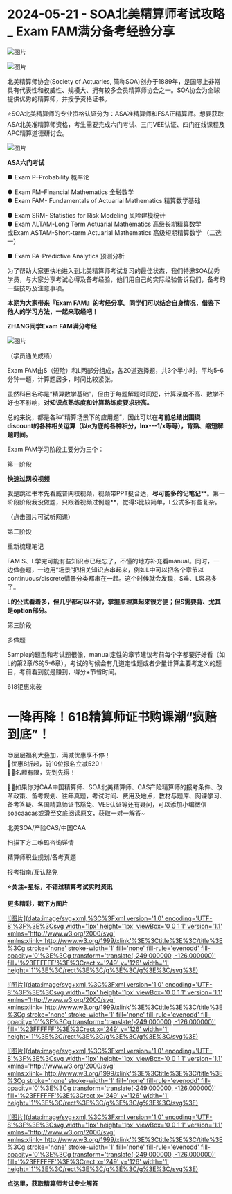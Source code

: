 # 2024-05-21 - SOA北美精算师考试攻略 _ Exam FAM满分备考经验分享

![图片](https://mmbiz.qpic.cn/mmbiz_jpg/mK3FpI9af4kg4PH3You8v1p2s4zAl35ZxNnxg0MdNmVTvH2IJcatox7FnBcNAnYE4JN8ZPBDeK1yLvRwqaptmA/640?wx_fmt=jpeg&wxfrom=5&wx_lazy=1&wx_co=1&tp=webp)

![图片](https://mmbiz.qpic.cn/mmbiz_gif/mK3FpI9af4kg4PH3You8v1p2s4zAl35ZQkpnCFrL4sxibTsCHduia44N0WRpw0ibe62rGfxowYB0ZzQROPDAlhh3Q/640?wx_fmt=gif&wxfrom=5&wx_lazy=1&tp=webp)

北美精算师协会(Society of Actuaries, 简称SOA)创办于1889年，是国际上非常具有代表性和权威性、规模大、拥有较多会员精算师协会之一。SOA协会为全球提供优秀的精算师，并授予资格证书。

⭐SOA北美精算师的专业资格认证分为：ASA准精算师和FSA正精算师。想要获取ASA北美准精算师资格，考生需要完成六门考试、三门VEE认证、四门在线课程及APC精算道德研讨会。

![图片](https://mmbiz.qpic.cn/sz_mmbiz_png/mK3FpI9af4lBo091UtzKiaohLb86MSm563x7Ze6AibheA5svrA1PZKjUGJPhp6v2fI2v5kBjxeLrAsAZ1HNFReIg/640?wx_fmt=png&from=appmsg&tp=webp&wxfrom=5&wx_lazy=1)

**ASA六门考试**

● Exam P–Probability 概率论

● Exam FM–Financial Mathematics 金融数学  
● Exam FAM- Fundamentals of Actuarial Mathematics 精算数学基础

● Exam SRM- Statistics for Risk Modeling 风险建模统计  
● Exam ALTAM-Long Term Actuarial Mathematics 高级长期精算数学  
或Exam ASTAM-Short-term Actuarial Mathematics 高级短期精算数学 （二选一）

● Exam PA-Predictive Analytics 预测分析

为了帮助大家更快地进入到北美精算师考试复习的最佳状态，我们特邀SOA优秀学员，与大家分享考试心得及备考经验，他们用自己的实际经验告诉我们，备考的一些技巧及注意事项。

**本期为大家带来『Exam FAM』的考经分享。同学们可以结合自身情况，借鉴下他人的学习方法，一起来取经吧！**

**ZHANG同学Exam FAM满分考经**

![图片](https://mmbiz.qpic.cn/sz_mmbiz_png/mK3FpI9af4lBo091UtzKiaohLb86MSm56PTUQZPbnSgnzwQsvLwGRFpkrHJ73QIHWVcBxJUDqEAUCzwrbmTibgNQ/640?wx_fmt=png&from=appmsg&tp=webp&wxfrom=5&wx_lazy=1)

（学员通关成绩）

Exam FAM由S（短险）和L两部分组成，各20道选择题，共3个半小时，平均5-6分钟一题，计算题居多，时间比较紧张。

虽然科目名称是“精算数学基础”，但由于每题解题时间短，计算深度不高、数学不好也不影响，**对知识点熟练度和计算熟练度要求较高。**

总的来说，都是各种“精算场景下的应用题”，因此可以在**考前总结出围绕discount的各种相关运算（以e为底的各种积分，lnx---1/x等等），背熟、缩短解题时间。**

Exam FAM学习阶段主要分为三个：

第一阶段

**快速过网校视频**

我是跳过书本先看威普网校视频，视频带PPT挺合适，**尽可能多的记笔记****。第一阶段阶段我没做题，只跟着视频过例题**，觉得S比较简单，L公式多有些复杂。



（点击图片可试听网课）

第二阶段

重新梳理笔记

FAM S、L学完可能有些知识点已经忘了，不懂的地方补充看manual。同时，一边做套题，一边用“场景”把相关知识点串起来，例如L中可以把各个章节以continuous/discrete情景分类都串在一起。这个时候就会发现，S难、L容易多了。

**L的公式看着多，但几乎都可以不背，掌握原理算起来很方便；但S需要背、尤其是option部分。**

第三阶段

多做题

Sample的题型和考试题很像，manual定性的章节建议考前每个字都要好好看（如L的第2章/S的5-6章），考试的时候会有几道定性题或者少量计算主要考定义的题目，考前看到就是赚到，得分+节省时间。

618钜惠来袭

# 一降再降！618精算师证书购课潮“疯赔到底”！

😍层层福利大叠加，满减优惠享不停！  
🎁优惠8折起，前10位报名立减520！  
🙋‍♀️名额有限，先到先得！


💁‍♀️如果你对CAA中国精算师、SOA北美精算师、CAS产险精算师的报考条件、改革政策、备考规划、往年真题，考试时间、费用及地点，教材与题库、网课学习、备考答疑、各国精算师证书豁免、VEE认证等还有疑问，可以添加小编微信soacaacas或滑至文底阅读原文，获取一对一解答~

北美SOA/产险CAS/中国CAA

扫描下方二维码咨询详情


精算师职业规划/备考真题

报考指南/互认豁免

**⭐关注+星标，不错过精算考试实时资讯**



**更多精彩，戳下方图片**


[![图片](data:image/svg+xml,%3C%3Fxml version='1.0' encoding='UTF-8'%3F%3E%3Csvg width='1px' height='1px' viewBox='0 0 1 1' version='1.1' xmlns='http://www.w3.org/2000/svg' xmlns:xlink='http://www.w3.org/1999/xlink'%3E%3Ctitle%3E%3C/title%3E%3Cg stroke='none' stroke-width='1' fill='none' fill-rule='evenodd' fill-opacity='0'%3E%3Cg transform='translate(-249.000000, -126.000000)' fill='%23FFFFFF'%3E%3Crect x='249' y='126' width='1' height='1'%3E%3C/rect%3E%3C/g%3E%3C/g%3E%3C/svg%3E)](http://mp.weixin.qq.com/s?__biz=Mzg5ODgxNDE0NQ==&mid=2247499489&idx=1&sn=28bc71f9486a17b4e2a1e8576252b8af&chksm=c05e674ff729ee59dc54a8f5e5fdeacd3fa24632cb9fea93f694e23708dddce948576251acd3&scene=21#wechat_redirect)

[![图片](data:image/svg+xml,%3C%3Fxml version='1.0' encoding='UTF-8'%3F%3E%3Csvg width='1px' height='1px' viewBox='0 0 1 1' version='1.1' xmlns='http://www.w3.org/2000/svg' xmlns:xlink='http://www.w3.org/1999/xlink'%3E%3Ctitle%3E%3C/title%3E%3Cg stroke='none' stroke-width='1' fill='none' fill-rule='evenodd' fill-opacity='0'%3E%3Cg transform='translate(-249.000000, -126.000000)' fill='%23FFFFFF'%3E%3Crect x='249' y='126' width='1' height='1'%3E%3C/rect%3E%3C/g%3E%3C/g%3E%3C/svg%3E)](http://mp.weixin.qq.com/s?__biz=Mzg5ODgxNDE0NQ==&mid=2247498943&idx=1&sn=5bce19bec0ad4273adf76176e0f511af&chksm=c05e6511f729ec074f2cfb8bf9ce06b7a2eb71bbbc70450c89e265774c37dfc5db1c6534d7bb&scene=21#wechat_redirect)

[![图片](data:image/svg+xml,%3C%3Fxml version='1.0' encoding='UTF-8'%3F%3E%3Csvg width='1px' height='1px' viewBox='0 0 1 1' version='1.1' xmlns='http://www.w3.org/2000/svg' xmlns:xlink='http://www.w3.org/1999/xlink'%3E%3Ctitle%3E%3C/title%3E%3Cg stroke='none' stroke-width='1' fill='none' fill-rule='evenodd' fill-opacity='0'%3E%3Cg transform='translate(-249.000000, -126.000000)' fill='%23FFFFFF'%3E%3Crect x='249' y='126' width='1' height='1'%3E%3C/rect%3E%3C/g%3E%3C/g%3E%3C/svg%3E)](http://mp.weixin.qq.com/s?__biz=Mzg5ODgxNDE0NQ==&mid=2247499760&idx=1&sn=16dd1f8015b2fdf0d3f5c47ddf2fcace&chksm=c05e665ef729ef4854ae8257ec868b9532dcfb6820e0234ab54e19cc8c68e8eb7ecffbcb5525&scene=21#wechat_redirect)

[![图片](data:image/svg+xml,%3C%3Fxml version='1.0' encoding='UTF-8'%3F%3E%3Csvg width='1px' height='1px' viewBox='0 0 1 1' version='1.1' xmlns='http://www.w3.org/2000/svg' xmlns:xlink='http://www.w3.org/1999/xlink'%3E%3Ctitle%3E%3C/title%3E%3Cg stroke='none' stroke-width='1' fill='none' fill-rule='evenodd' fill-opacity='0'%3E%3Cg transform='translate(-249.000000, -126.000000)' fill='%23FFFFFF'%3E%3Crect x='249' y='126' width='1' height='1'%3E%3C/rect%3E%3C/g%3E%3C/g%3E%3C/svg%3E)](http://mp.weixin.qq.com/s?__biz=Mzg5ODgxNDE0NQ==&mid=2247498518&idx=1&sn=bad02502a37ffc8531b5fd7f7cf952fe&chksm=c05e62b8f729ebaef2b92ff18af0a0407edb1421c3392c037361ad4a0ddda6c44bfea8e77254&scene=21#wechat_redirect)




**点这里，获取精算师考试专业解答**